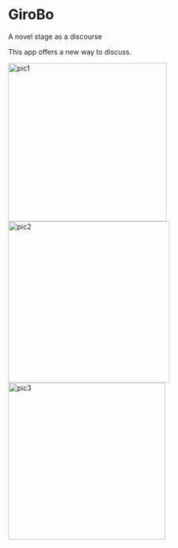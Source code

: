 # GiroBo
A novel stage as a discourse

This app offers a new way to discuss.

<img width="320" alt="pic1" src="https://user-images.githubusercontent.com/1276779/96332505-46e21c00-109f-11eb-8103-f90ab5258d5b.png">
<img width="326" alt="pic2" src="https://user-images.githubusercontent.com/1276779/96332507-49447600-109f-11eb-9108-e0acaa142fee.png">
<img width="317" alt="pic3" src="https://user-images.githubusercontent.com/1276779/96332508-49dd0c80-109f-11eb-9c5e-ac6d6f7d1ec2.png">
